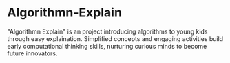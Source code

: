 # Algorithmn-Explain
"Algorithmn Explain" is an project introducing algorithms to young kids through easy explaination. Simplified concepts and engaging activities build early computational thinking skills, nurturing curious minds to become future innovators.
